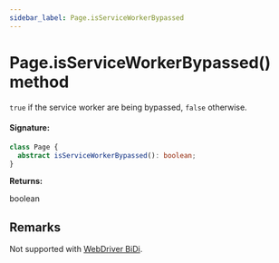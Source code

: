 ```yaml
---
sidebar_label: Page.isServiceWorkerBypassed
---
```


# Page.isServiceWorkerBypassed() method

`true` if the service worker are being bypassed, `false` otherwise.

#### Signature:

```typescript
class Page {
  abstract isServiceWorkerBypassed(): boolean;
}
```

**Returns:**

boolean

## Remarks

Not supported with [WebDriver BiDi](https://pptr.dev/faq#q-what-is-the-status-of-cross-browser-support).

